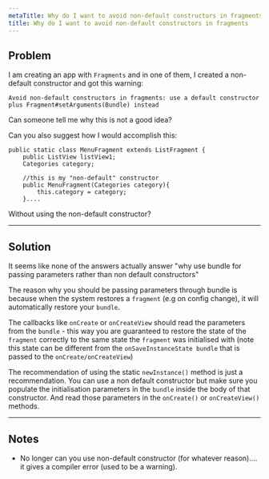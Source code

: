```yaml
---
metaTitle: Why do I want to avoid non-default constructors in fragments
title: Why do I want to avoid non-default constructors in fragments
---
```


## Problem

I am creating an app with `Fragments` and in one of them, I created a non-default constructor and got this warning:



```
Avoid non-default constructors in fragments: use a default constructor plus Fragment#setArguments(Bundle) instead

```

Can someone tell me why this is not a good idea? 


Can you also suggest how I would accomplish this:



```
public static class MenuFragment extends ListFragment {
    public ListView listView1;
    Categories category;

    //this is my "non-default" constructor
    public MenuFragment(Categories category){
        this.category = category;
    }....

```

Without using the non-default constructor? 



---

## Solution

It seems like none of the answers actually answer "why use bundle for passing parameters rather than non default constructors"


The reason why you should be passing parameters through bundle is because when the system restores a `fragment` (e.g on config change), it will automatically restore your `bundle`. 


The callbacks like `onCreate` or `onCreateView` should read the parameters from the `bundle` - this way you are guaranteed to restore the state of the `fragment` correctly to the same state the `fragment` was initialised with (note this state can be different from the `onSaveInstanceState bundle` that is passed to the `onCreate/onCreateView`)


The recommendation of using the static `newInstance()` method is just a recommendation. You can use a non default constructor but make sure you populate the initialisation parameters in the `bundle` inside the body of that constructor. And read those parameters in the `onCreate()` or `onCreateView()` methods.



---

## Notes

- No longer can you use non-default constructor (for whatever reason)....  it gives a compiler error (used to be a warning).
